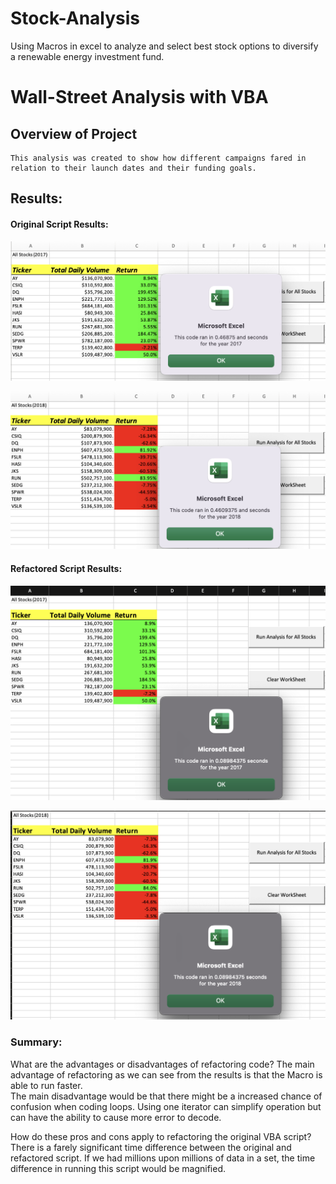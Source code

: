 # Stock-Analysis
Using Macros in excel to analyze and select best stock options to diversify a renewable energy investment fund.
# Wall-Street Analysis with VBA

## Overview of Project
    This analysis was created to show how different campaigns fared in relation to their launch dates and their funding goals.

## Results: 


#### Original Script Results:
![Original_Script_2017](https://github.com/DanielRCal/Stock-Analysis/blob/main/Original_Script_2017.png)

![Original_Script_2018](https://github.com/DanielRCal/Stock-Analysis/blob/main/Original_Script_2018.png)

#### Refactored Script Results:
![VBA_Challenge_2017](https://github.com/DanielRCal/Stock-Analysis/blob/main/VBA_Challenge_2017.png)

![VBA_Challenge_2018](https://github.com/DanielRCal/Stock-Analysis/blob/main/VBA_Challenge_2018.png)

### Summary: 

What are the advantages or disadvantages of refactoring code? The main advantage of refactoring as we can see from the results is that the Macro is able to run faster.  
  The main disadvantage would be that there might be a increased chance of confusion when coding loops.  Using one iterator can simplify operation but can   have the ability to cause more error to decode.

How do these pros and cons apply to refactoring the original VBA script?
    There is a farely significant time difference between the original and refactored script.  If we had millions upon millions of data in a set, the time     difference in running this script would be magnified.
